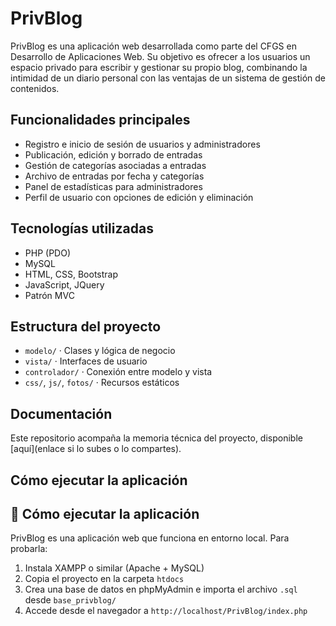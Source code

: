 # PrivBlog 

PrivBlog es una aplicación web desarrollada como parte del CFGS en Desarrollo de Aplicaciones Web. Su objetivo es ofrecer a los usuarios un espacio privado para escribir y gestionar su propio blog, combinando la intimidad de un diario personal con las ventajas de un sistema de gestión de contenidos.

## Funcionalidades principales

- Registro e inicio de sesión de usuarios y administradores
- Publicación, edición y borrado de entradas
- Gestión de categorías asociadas a entradas
- Archivo de entradas por fecha y categorías
- Panel de estadísticas para administradores
- Perfil de usuario con opciones de edición y eliminación

##  Tecnologías utilizadas

- PHP (PDO)
- MySQL
- HTML, CSS, Bootstrap
- JavaScript, JQuery
- Patrón MVC

## Estructura del proyecto

- `modelo/` · Clases y lógica de negocio
- `vista/` · Interfaces de usuario
- `controlador/` · Conexión entre modelo y vista
- `css/`, `js/`, `fotos/` · Recursos estáticos

## Documentación

Este repositorio acompaña la memoria técnica del proyecto, disponible [aquí](enlace si lo subes o lo compartes).

## Cómo ejecutar la aplicación

## 🧪 Cómo ejecutar la aplicación

PrivBlog es una aplicación web que funciona en entorno local. Para probarla:

1. Instala XAMPP o similar (Apache + MySQL)
2. Copia el proyecto en la carpeta `htdocs`
3. Crea una base de datos en phpMyAdmin e importa el archivo `.sql` desde `base_privblog/`
4. Accede desde el navegador a `http://localhost/PrivBlog/index.php`
 
